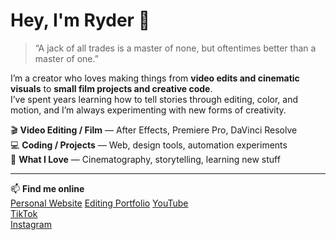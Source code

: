 # Hey, I'm Ryder 👋  

> “A jack of all trades is a master of none, but oftentimes better than a master of one.”

I’m a creator who loves making things from **video edits and cinematic visuals** to **small film projects and creative code**.  
I’ve spent years learning how to tell stories through editing, color, and motion, and I’m always experimenting with new forms of creativity.  

🎬 **Video Editing / Film** — After Effects, Premiere Pro, DaVinci Resolve  
💻 **Coding / Projects** — Web, design tools, automation experiments  
🎨 **What I Love** — Cinematography, storytelling, learning new stuff  

---

📫 **Find me online**  
[Personal Website](https://ryderjt.com)
[Editing Portfolio](https://ryduzz.com)
[YouTube](https://www.youtube.com/@ryduzzz)  
[TikTok](https://www.tiktok.com/@ryduzzz)  
[Instagram](https://www.instagram.com/ryduzzz)
